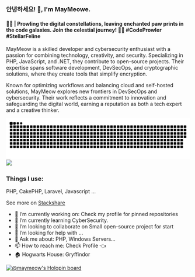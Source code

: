 

### 안녕하세요! 👋, I'm MayMeowe.
#### 🌌🐾 | Prowling the digital constellations, leaving enchanted paw prints in the code galaxies. Join the celestial journey! 🚀🌠 #CodeProwler #StellarFeline

MayMeow is a skilled developer and cybersecurity enthusiast with a passion for combining technology, creativity, and security. Specializing in PHP, JavaScript, and .NET, they contribute to open-source projects. Their expertise spans software development, DevSecOps, and cryptographic solutions, where they create tools that simplify encryption.

Known for optimizing workflows and balancing cloud and self-hosted solutions, MayMeow explores new frontiers in DevSecOps and cybersecurity. Their work reflects a commitment to innovation and safeguarding the digital world, earning a reputation as both a tech expert and a creative thinker.

![](https://raw.githubusercontent.com/MayMeow/MayMeow/output/github-contribution-grid-snake-dark.svg#gh-dark-mode-only)
![](https://raw.githubusercontent.com/MayMeow/MayMeow/output/github-contribution-grid-snake.svggh-light-mode-only)


### Things I use:

PHP, CakePHP, Laravel, Javascript ...

See more on [Stackshare](https://stackshare.io/maymeow/my-stack#stack)

* 🔭 I’m currently working on: Check my profile for pinned repositories
* 🌱 I’m currently learning CyberSecurity.
* 👯 I’m looking to collaborate on Small open-source project for start 
* 🤔 I’m looking for help with ...
* 💬 Ask me about: PHP, Windows Servers...
* 📫 How to reach me: Check Profile 👈
* 🏠 Hogwarts House: Gryffindor

[![@maymeow's Holopin board](https://holopin.io/api/user/board?user=maymeow)](https://holopin.io/@maymeow)
